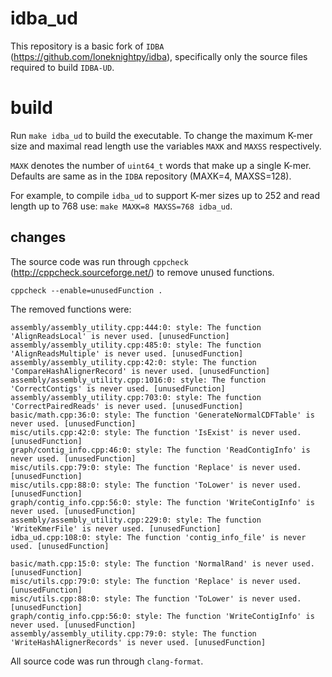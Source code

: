 # idba_ud

This repository is a basic fork of `IDBA`
(https://github.com/loneknightpy/idba), specifically only the source files
required to build `IDBA-UD`.

# build
Run `make idba_ud` to build the executable. To change the maximum K-mer size and
maximal read length use the variables `MAXK` and `MAXSS` respectively.

`MAXK` denotes the number of `uint64_t` words that make up a single K-mer.
Defaults are same as in the `IDBA` repository (MAXK=4, MAXSS=128).

For example, to compile `idba_ud` to support K-mer sizes up to 252 and read
length up to 768 use: `make MAXK=8 MAXSS=768 idba_ud`.

## changes
The source code was run through `cppcheck` (http://cppcheck.sourceforge.net/) to
remove unused functions.

`cppcheck --enable=unusedFunction .`

The removed functions were:
```
assembly/assembly_utility.cpp:444:0: style: The function 'AlignReadsLocal' is never used. [unusedFunction]
assembly/assembly_utility.cpp:485:0: style: The function 'AlignReadsMultiple' is never used. [unusedFunction]
assembly/assembly_utility.cpp:42:0: style: The function 'CompareHashAlignerRecord' is never used. [unusedFunction]
assembly/assembly_utility.cpp:1016:0: style: The function 'CorrectContigs' is never used. [unusedFunction]
assembly/assembly_utility.cpp:703:0: style: The function 'CorrectPairedReads' is never used. [unusedFunction]
basic/math.cpp:36:0: style: The function 'GenerateNormalCDFTable' is never used. [unusedFunction]
misc/utils.cpp:42:0: style: The function 'IsExist' is never used. [unusedFunction]
graph/contig_info.cpp:46:0: style: The function 'ReadContigInfo' is never used. [unusedFunction]
misc/utils.cpp:79:0: style: The function 'Replace' is never used. [unusedFunction]
misc/utils.cpp:88:0: style: The function 'ToLower' is never used. [unusedFunction]
graph/contig_info.cpp:56:0: style: The function 'WriteContigInfo' is never used. [unusedFunction]
assembly/assembly_utility.cpp:229:0: style: The function 'WriteKmerFile' is never used. [unusedFunction]
idba_ud.cpp:108:0: style: The function 'contig_info_file' is never used. [unusedFunction]

basic/math.cpp:15:0: style: The function 'NormalRand' is never used. [unusedFunction]
misc/utils.cpp:79:0: style: The function 'Replace' is never used. [unusedFunction]
misc/utils.cpp:88:0: style: The function 'ToLower' is never used. [unusedFunction]
graph/contig_info.cpp:56:0: style: The function 'WriteContigInfo' is never used. [unusedFunction]
assembly/assembly_utility.cpp:79:0: style: The function 'WriteHashAlignerRecords' is never used. [unusedFunction]
```
All source code was run through `clang-format`.
